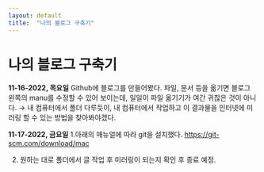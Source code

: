 ```yaml
---
layout: default
title:  "나의 블로그 구축기"
---
```


# 나의 블로그 구축기

**11-16-2022, 목요일**
Github에 블로그를 만들어봤다.
파일, 문서 등을 옮기면 블로그 왼쪽의 manu를 수정할 수 있어 보이는데, 일일이 파일 옮기기가 여간 귀찮은 것이 아니다.
→ 내 컴퓨터에서 폴더 다루듯이, 내 컴퓨터에서 작업하고 이 결과물을 인터넷에 미러링 할 수 있는 방법을 찾아봐야겠다.

**11-17-2022, 금요일**
1.아래의 매뉴얼에 따라 git을 설치했다.
https://git-scm.com/download/mac

2. 원하는 대로 폴더에서 글 작업 후 미러링이 되는지 확인 후 종료 예정.








